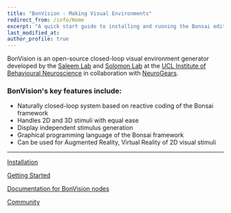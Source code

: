 ```yaml
---
title: "BonVision - Making Visual Environments"
redirect_from: /info/Home
excerpt: "A quick start guide to installing and running the Bonsai editor."
last_modified_at: 
author_profile: true
---
```


BonVision is an open-source closed-loop visual environment generator developed by the [Saleem Lab](www.saleemlab.com) and [Solomon Lab](www.solomonlab.info) at the [UCL Institute of Behavioural Neuroscience](http://www.ibn.ucl.ac.uk/) in collaboration with [NeuroGears](https://neurogears.org/).

### BonVision's key features include:
* Naturally closed-loop system based on reactive coding of the Bonsai framework
* Handles 2D and 3D stimuli with equal ease
* Display independent stimulus generation
* Graphical programming language of the Bonsai framework
* Can be used for Augmented Reality, Virtual Reality of 2D visual stimuli

***

[Installation](/BonVision/pages/Install)

[Getting Started](/BonVision/info)

[Documentation for BonVision nodes](/BonVision/docs)

[Community](/BonVision/community)